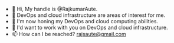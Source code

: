 - 👋 Hi, My handle is @RajkumarAute.
- 👀 DevOps and cloud infrastructure are areas of interest for me.
- 🌱 I'm now honing my DevOps and cloud computing abilities.
- 💞️ I'd want to work with you on DevOps and cloud infrastructure.
- 📫 How can I be reached? rajsaute@gmail.com

<script src="https://platform.linkedin.com/badges/js/profile.js" async defer type="text/javascript"></script>

<!---
RajkumarAute/RajkumarAute is a ✨ special ✨ repository because its `README.md` (this file) appears on your GitHub profile.
You can click the Preview link to take a look at your changes.
--->
